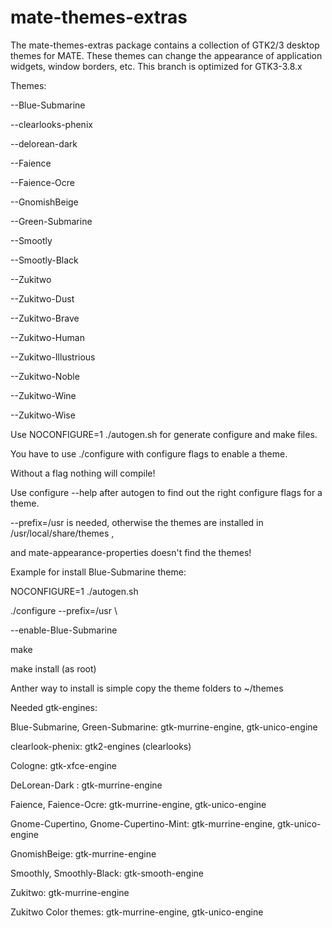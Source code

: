 mate-themes-extras
==================

The mate-themes-extras package contains a collection of GTK2/3 desktop themes for MATE. These themes can change the appearance of application widgets, window borders, etc.
This branch is optimized for GTK3-3.8.x

Themes:


--Blue-Submarine

--clearlooks-phenix

--delorean-dark

--Faience

--Faience-Ocre

--GnomishBeige

--Green-Submarine

--Smootly

--Smootly-Black

--Zukitwo

--Zukitwo-Dust

--Zukitwo-Brave

--Zukitwo-Human

--Zukitwo-Illustrious

--Zukitwo-Noble

--Zukitwo-Wine

--Zukitwo-Wise


Use NOCONFIGURE=1 ./autogen.sh for generate configure and make files.

You have to use ./configure with configure flags to enable a theme.

Without a flag nothing will compile!

Use configure --help after autogen to find out the right configure flags for a theme.

--prefix=/usr is needed, otherwise the themes are installed in /usr/local/share/themes ,

and  mate-appearance-properties doesn't find the themes!


Example for install Blue-Submarine theme:

NOCONFIGURE=1 ./autogen.sh

./configure --prefix=/usr \

--enable-Blue-Submarine

make

make install (as root)



Anther way to install is simple copy the theme folders to ~/themes


Needed gtk-engines:

Blue-Submarine, Green-Submarine: gtk-murrine-engine, gtk-unico-engine

clearlook-phenix: gtk2-engines (clearlooks)

Cologne: gtk-xfce-engine

DeLorean-Dark : gtk-murrine-engine

Faience, Faience-Ocre: gtk-murrine-engine, gtk-unico-engine

Gnome-Cupertino, Gnome-Cupertino-Mint: gtk-murrine-engine, gtk-unico-engine

GnomishBeige: gtk-murrine-engine

Smoothly, Smoothly-Black: gtk-smooth-engine

Zukitwo: gtk-murrine-engine

Zukitwo Color themes: gtk-murrine-engine, gtk-unico-engine

